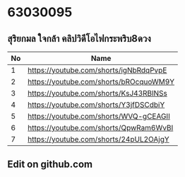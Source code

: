 # 63030095
## สุริยกมล ใจกล้า คลิปวิดีโอไฟกระพริบ8ดวง

|No|Name|
|--|----|
| 1 | https://youtube.com/shorts/igNbRdqPvpE|
| 2 | https://youtube.com/shorts/bROcquoWM9Y |
| 3 | https://youtube.com/shorts/KsJ43RBlNSs |
| 4 | https://youtube.com/shorts/Y3jfDSCdbiY|
| 5 | https://youtube.com/shorts/WVQ-gCEAGII |
| 6 | https://youtube.com/shorts/QpwRam6WvBI |
| 7 | https://youtube.com/shorts/24pUL2OAjgY|


## Edit on github.com
